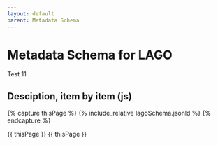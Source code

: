 ```yaml
---
layout: default
parent: Metadata Schema
---
```


# Metadata Schema for LAGO

Test 11

## Desciption, item by item (js) 


{% capture thisPage %}
    {% include_relative lagoSchema.jsonld %}
{% endcapture %}


<div id="text2"></div>
 
<script>
document.getElementById("text2").innerHTML = "</script>{{ thisPage }}<script>";
</script>



<script src="https://code.jquery.com/jquery-3.2.1.min.js"></script>
<script>
$().ready(function(){
     $("#text").html(</script>{{ thisPage }}<script>);
    });
</script>
 
<div id="text"></div>
